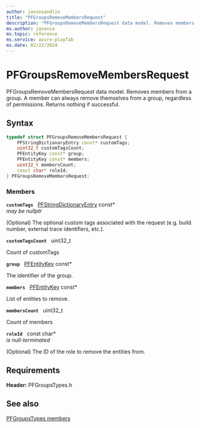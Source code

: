 ```yaml
---
author: jasonsandlin
title: "PFGroupsRemoveMembersRequest"
description: "PFGroupsRemoveMembersRequest data model. Removes members from a group. A member can always remove themselves from a group, regardless of permissions. Returns nothing if successful."
ms.author: jasonsa
ms.topic: reference
ms.service: azure-playfab
ms.date: 02/22/2024
---
```


# PFGroupsRemoveMembersRequest  

PFGroupsRemoveMembersRequest data model. Removes members from a group. A member can always remove themselves from a group, regardless of permissions. Returns nothing if successful.  

## Syntax  
  
```cpp
typedef struct PFGroupsRemoveMembersRequest {  
    PFStringDictionaryEntry const* customTags;  
    uint32_t customTagsCount;  
    PFEntityKey const* group;  
    PFEntityKey const* members;  
    uint32_t membersCount;  
    const char* roleId;  
} PFGroupsRemoveMembersRequest;  
```
  
### Members  
  
**`customTags`** &nbsp; [PFStringDictionaryEntry](../../pftypes/structs/pfstringdictionaryentry.md) const*  
*may be nullptr*  
  
(Optional) The optional custom tags associated with the request (e.g. build number, external trace identifiers, etc.).
  
**`customTagsCount`** &nbsp; uint32_t  
  
Count of customTags
  
**`group`** &nbsp; [PFEntityKey](../../pftypes/structs/pfentitykey-c.md) const*  
  
The identifier of the group.
  
**`members`** &nbsp; [PFEntityKey](../../pftypes/structs/pfentitykey-c.md) const*  
  
List of entities to remove.
  
**`membersCount`** &nbsp; uint32_t  
  
Count of members
  
**`roleId`** &nbsp; const char*  
*is null-terminated*  
  
(Optional) The ID of the role to remove the entities from.
  
  
## Requirements  
  
**Header:** PFGroupsTypes.h
  
## See also  
[PFGroupsTypes members](../pfgroupstypes_members.md)  

  
  
